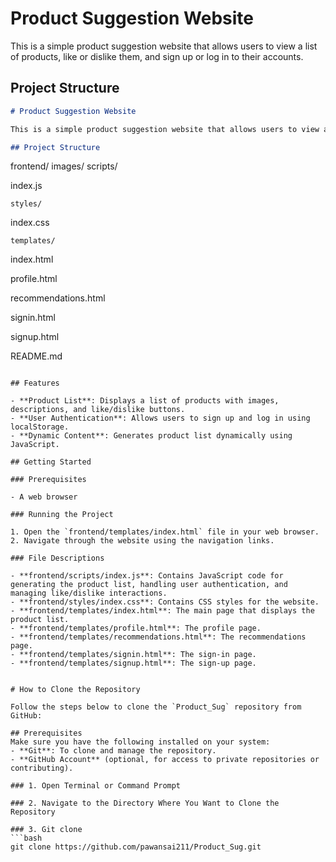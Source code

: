 # Product Suggestion Website

This is a simple product suggestion website that allows users to view a list of products, like or dislike them, and sign up or log in to their accounts.

## Project Structure



```md
# Product Suggestion Website

This is a simple product suggestion website that allows users to view a list of products, like or dislike them, and sign up or log in to their accounts.

## Project Structure

```
frontend/
    images/
    scripts/
        

index.js


    styles/
        

index.css


    templates/
        

index.html


        

profile.html


        

recommendations.html


        

signin.html


        

signup.html




README.md


```

## Features

- **Product List**: Displays a list of products with images, descriptions, and like/dislike buttons.
- **User Authentication**: Allows users to sign up and log in using localStorage.
- **Dynamic Content**: Generates product list dynamically using JavaScript.

## Getting Started

### Prerequisites

- A web browser

### Running the Project

1. Open the `frontend/templates/index.html` file in your web browser.
2. Navigate through the website using the navigation links.

### File Descriptions

- **frontend/scripts/index.js**: Contains JavaScript code for generating the product list, handling user authentication, and managing like/dislike interactions.
- **frontend/styles/index.css**: Contains CSS styles for the website.
- **frontend/templates/index.html**: The main page that displays the product list.
- **frontend/templates/profile.html**: The profile page.
- **frontend/templates/recommendations.html**: The recommendations page.
- **frontend/templates/signin.html**: The sign-in page.
- **frontend/templates/signup.html**: The sign-up page.


# How to Clone the Repository

Follow the steps below to clone the `Product_Sug` repository from GitHub:

## Prerequisites
Make sure you have the following installed on your system:
- **Git**: To clone and manage the repository.
- **GitHub Account** (optional, for access to private repositories or contributing).

### 1. Open Terminal or Command Prompt

### 2. Navigate to the Directory Where You Want to Clone the Repository

### 3. Git clone
```bash
git clone https://github.com/pawansai211/Product_Sug.git
```
